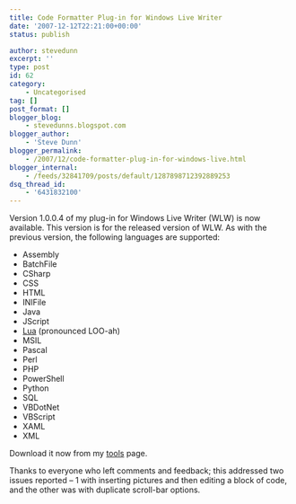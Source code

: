 ```yaml
---
title: Code Formatter Plug-in for Windows Live Writer
date: '2007-12-12T22:21:00+00:00'
status: publish

author: stevedunn
excerpt: ''
type: post
id: 62
category:
    - Uncategorised
tag: []
post_format: []
blogger_blog:
    - stevedunns.blogspot.com
blogger_author:
    - 'Steve Dunn'
blogger_permalink:
    - /2007/12/code-formatter-plug-in-for-windows-live.html
blogger_internal:
    - /feeds/32841709/posts/default/1287898712392889253
dsq_thread_id:
    - '6431832100'
---
```

Version 1.0.0.4 of my plug-in for Windows Live Writer (WLW) is now available. This version is for the released version of WLW. As with the previous version, the following languages are supported:

- Assembly
- BatchFile
- CSharp
- CSS
- HTML
- INIFile
- Java
- JScript
- [Lua](http://www.lua.org/about.html) (pronounced LOO-ah)
- MSIL
- Pascal
- Perl
- PHP
- PowerShell
- Python
- SQL
- VBDotNet
- VBScript
- XAML
- XML

Download it now from my [tools](http://tools.dunnhq.com/) page.

Thanks to everyone who left comments and feedback; this addressed two issues reported – 1 with inserting pictures and then editing a block of code, and the other was with duplicate scroll-bar options.